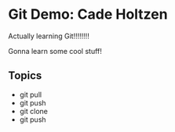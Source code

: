 # Git Demo: Cade Holtzen

Actually learning Git!!!!!!!!

Gonna learn some cool stuff!

## Topics
- git pull
- git push
- git clone
- git push